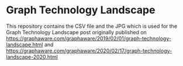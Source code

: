 # Graph Technology Landscape

This repository contains the CSV file and the JPG which is used for the Graph Technology Landscape post originally published on https://graphaware.com/graphaware/2019/02/01/graph-technology-landscape.html and https://graphaware.com/graphaware/2020/02/17/graph-technology-landscape-2020.html
